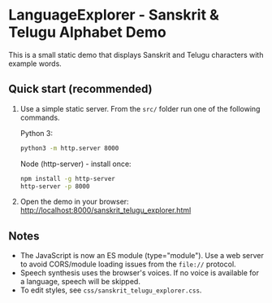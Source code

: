 # LanguageExplorer - Sanskrit & Telugu Alphabet Demo

This is a small static demo that displays Sanskrit and Telugu characters with example words.

## Quick start (recommended)

1. Use a simple static server. From the `src/` folder run one of the following commands.

   Python 3:

   ```bash
   python3 -m http.server 8000
   ```

   Node (http-server) - install once:

   ```bash
   npm install -g http-server
   http-server -p 8000
   ```

2. Open the demo in your browser: [http://localhost:8000/sanskrit_telugu_explorer.html](http://localhost:8000/sanskrit_telugu_explorer.html)

## Notes

- The JavaScript is now an ES module (type="module"). Use a web server to avoid CORS/module loading issues from the `file://` protocol.
- Speech synthesis uses the browser's voices. If no voice is available for a language, speech will be skipped.
- To edit styles, see `css/sanskrit_telugu_explorer.css`.
